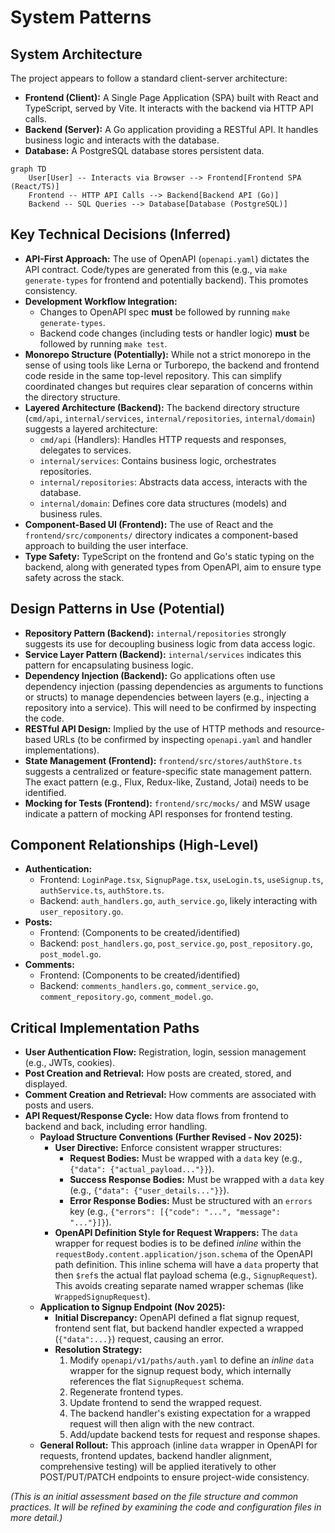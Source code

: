 # System Patterns

## System Architecture

The project appears to follow a standard client-server architecture:

- **Frontend (Client):** A Single Page Application (SPA) built with React and TypeScript, served by Vite. It interacts with the backend via HTTP API calls.
- **Backend (Server):** A Go application providing a RESTful API. It handles business logic and interacts with the database.
- **Database:** A PostgreSQL database stores persistent data.

```mermaid
graph TD
    User[User] -- Interacts via Browser --> Frontend[Frontend SPA (React/TS)]
    Frontend -- HTTP API Calls --> Backend[Backend API (Go)]
    Backend -- SQL Queries --> Database[Database (PostgreSQL)]
```

## Key Technical Decisions (Inferred)

- **API-First Approach:** The use of OpenAPI (`openapi.yaml`) dictates the API contract. Code/types are generated from this (e.g., via `make generate-types` for frontend and potentially backend). This promotes consistency.
- **Development Workflow Integration:**
    - Changes to OpenAPI spec **must** be followed by running `make generate-types`.
    - Backend code changes (including tests or handler logic) **must** be followed by running `make test`.
- **Monorepo Structure (Potentially):** While not a strict monorepo in the sense of using tools like Lerna or Turborepo, the backend and frontend code reside in the same top-level repository. This can simplify coordinated changes but requires clear separation of concerns within the directory structure.
- **Layered Architecture (Backend):** The backend directory structure (`cmd/api`, `internal/services`, `internal/repositories`, `internal/domain`) suggests a layered architecture:
    - `cmd/api` (Handlers): Handles HTTP requests and responses, delegates to services.
    - `internal/services`: Contains business logic, orchestrates repositories.
    - `internal/repositories`: Abstracts data access, interacts with the database.
    - `internal/domain`: Defines core data structures (models) and business rules.
- **Component-Based UI (Frontend):** The use of React and the `frontend/src/components/` directory indicates a component-based approach to building the user interface.
- **Type Safety:** TypeScript on the frontend and Go's static typing on the backend, along with generated types from OpenAPI, aim to ensure type safety across the stack.

## Design Patterns in Use (Potential)

- **Repository Pattern (Backend):** `internal/repositories` strongly suggests its use for decoupling business logic from data access logic.
- **Service Layer Pattern (Backend):** `internal/services` indicates this pattern for encapsulating business logic.
- **Dependency Injection (Backend):** Go applications often use dependency injection (passing dependencies as arguments to functions or structs) to manage dependencies between layers (e.g., injecting a repository into a service). This will need to be confirmed by inspecting the code.
- **RESTful API Design:** Implied by the use of HTTP methods and resource-based URLs (to be confirmed by inspecting `openapi.yaml` and handler implementations).
- **State Management (Frontend):** `frontend/src/stores/authStore.ts` suggests a centralized or feature-specific state management pattern. The exact pattern (e.g., Flux, Redux-like, Zustand, Jotai) needs to be identified.
- **Mocking for Tests (Frontend):** `frontend/src/mocks/` and MSW usage indicate a pattern of mocking API responses for frontend testing.

## Component Relationships (High-Level)

- **Authentication:**
    - Frontend: `LoginPage.tsx`, `SignupPage.tsx`, `useLogin.ts`, `useSignup.ts`, `authService.ts`, `authStore.ts`.
    - Backend: `auth_handlers.go`, `auth_service.go`, likely interacting with `user_repository.go`.
- **Posts:**
    - Frontend: (Components to be created/identified)
    - Backend: `post_handlers.go`, `post_service.go`, `post_repository.go`, `post_model.go`.
- **Comments:**
    - Frontend: (Components to be created/identified)
    - Backend: `comments_handlers.go`, `comment_service.go`, `comment_repository.go`, `comment_model.go`.

## Critical Implementation Paths

- **User Authentication Flow:** Registration, login, session management (e.g., JWTs, cookies).
- **Post Creation and Retrieval:** How posts are created, stored, and displayed.
- **Comment Creation and Retrieval:** How comments are associated with posts and users.
- **API Request/Response Cycle:** How data flows from frontend to backend and back, including error handling.
    - **Payload Structure Conventions (Further Revised - Nov 2025):**
        - **User Directive:** Enforce consistent wrapper structures:
            - **Request Bodies:** Must be wrapped with a `data` key (e.g., `{"data": {"actual_payload..."}}`).
            - **Success Response Bodies:** Must be wrapped with a `data` key (e.g., `{"data": {"user_details..."}}`).
            - **Error Response Bodies:** Must be structured with an `errors` key (e.g., `{"errors": [{"code": "...", "message": "..."}]}`).
        - **OpenAPI Definition Style for Request Wrappers:** The `data` wrapper for request bodies is to be defined *inline* within the `requestBody.content.application/json.schema` of the OpenAPI path definition. This inline schema will have a `data` property that then `$ref`s the actual flat payload schema (e.g., `SignupRequest`). This avoids creating separate named wrapper schemas (like `WrappedSignupRequest`).
    - **Application to Signup Endpoint (Nov 2025):**
        - **Initial Discrepancy:** OpenAPI defined a flat signup request, frontend sent flat, but backend handler expected a wrapped (`{"data":...}`) request, causing an error.
        - **Resolution Strategy:**
            1. Modify `openapi/v1/paths/auth.yaml` to define an *inline* `data` wrapper for the signup request body, which internally references the flat `SignupRequest` schema.
            2. Regenerate frontend types.
            3. Update frontend to send the wrapped request.
            4. The backend handler's existing expectation for a wrapped request will then align with the new contract.
            5. Add/update backend tests for request and response shapes.
    - **General Rollout:** This approach (inline `data` wrapper in OpenAPI for requests, frontend updates, backend handler alignment, comprehensive testing) will be applied iteratively to other POST/PUT/PATCH endpoints to ensure project-wide consistency.

*(This is an initial assessment based on the file structure and common practices. It will be refined by examining the code and configuration files in more detail.)*

